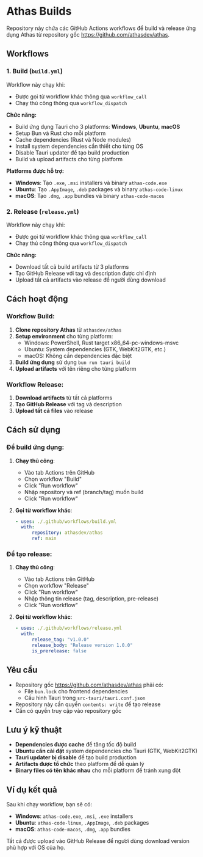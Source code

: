 # Athas Builds

Repository này chứa các GitHub Actions workflows để build và release ứng dụng Athas từ repository gốc https://github.com/athasdev/athas.

## Workflows

### 1. Build (`build.yml`)

Workflow này chạy khi:

-   Được gọi từ workflow khác thông qua `workflow_call`
-   Chạy thủ công thông qua `workflow_dispatch`

**Chức năng:**

-   Build ứng dụng Tauri cho 3 platforms: **Windows**, **Ubuntu**, **macOS**
-   Setup Bun và Rust cho mỗi platform
-   Cache dependencies (Rust và Node modules)
-   Install system dependencies cần thiết cho từng OS
-   Disable Tauri updater để tạo build production
-   Build và upload artifacts cho từng platform

**Platforms được hỗ trợ:**

-   **Windows**: Tạo `.exe`, `.msi` installers và binary `athas-code.exe`
-   **Ubuntu**: Tạo `.AppImage`, `.deb` packages và binary `athas-code-linux`
-   **macOS**: Tạo `.dmg`, `.app` bundles và binary `athas-code-macos`

### 2. Release (`release.yml`)

Workflow này chạy khi:

-   Được gọi từ workflow khác thông qua `workflow_call`
-   Chạy thủ công thông qua `workflow_dispatch`

**Chức năng:**

-   Download tất cả build artifacts từ 3 platforms
-   Tạo GitHub Release với tag và description được chỉ định
-   Upload tất cả artifacts vào release để người dùng download

## Cách hoạt động

### Workflow Build:

1. **Clone repository Athas** từ `athasdev/athas`
2. **Setup environment** cho từng platform:
    - Windows: PowerShell, Rust target x86_64-pc-windows-msvc
    - Ubuntu: System dependencies (GTK, WebKit2GTK, etc.)
    - macOS: Không cần dependencies đặc biệt
3. **Build ứng dụng** sử dụng `bun run tauri build`
4. **Upload artifacts** với tên riêng cho từng platform

### Workflow Release:

1. **Download artifacts** từ tất cả platforms
2. **Tạo GitHub Release** với tag và description
3. **Upload tất cả files** vào release

## Cách sử dụng

### Để build ứng dụng:

1. **Chạy thủ công**:

    - Vào tab Actions trên GitHub
    - Chọn workflow "Build"
    - Click "Run workflow"
    - Nhập repository và ref (branch/tag) muốn build
    - Click "Run workflow"

2. **Gọi từ workflow khác**:
    ```yaml
    - uses: ./.github/workflows/build.yml
      with:
          repository: athasdev/athas
          ref: main
    ```

### Để tạo release:

1. **Chạy thủ công**:

    - Vào tab Actions trên GitHub
    - Chọn workflow "Release"
    - Click "Run workflow"
    - Nhập thông tin release (tag, description, pre-release)
    - Click "Run workflow"

2. **Gọi từ workflow khác**:
    ```yaml
    - uses: ./.github/workflows/release.yml
      with:
          release_tag: "v1.0.0"
          release_body: "Release version 1.0.0"
          is_prerelease: false
    ```

## Yêu cầu

-   Repository gốc https://github.com/athasdev/athas phải có:
    -   File `bun.lock` cho frontend dependencies
    -   Cấu hình Tauri trong `src-tauri/tauri.conf.json`
-   Repository này cần quyền `contents: write` để tạo release
-   Cần có quyền truy cập vào repository gốc

## Lưu ý kỹ thuật

-   **Dependencies được cache** để tăng tốc độ build
-   **Ubuntu cần cài đặt** system dependencies cho Tauri (GTK, WebKit2GTK)
-   **Tauri updater bị disable** để tạo build production
-   **Artifacts được tổ chức** theo platform để dễ quản lý
-   **Binary files có tên khác nhau** cho mỗi platform để tránh xung đột

## Ví dụ kết quả

Sau khi chạy workflow, bạn sẽ có:

-   **Windows**: `athas-code.exe`, `.msi`, `.exe` installers
-   **Ubuntu**: `athas-code-linux`, `.AppImage`, `.deb` packages
-   **macOS**: `athas-code-macos`, `.dmg`, `.app` bundles

Tất cả được upload vào GitHub Release để người dùng download version phù hợp với OS của họ.
